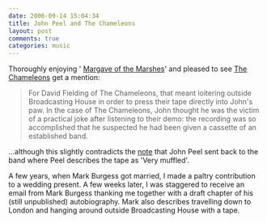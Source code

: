 ```yaml
---
date: 2006-09-14 15:04:34
title: John Peel and The Chameleons
layout: post
comments: true
categories: music
---
```

Thoroughly enjoying '
[Margave of the Marshes](http://www.nbrightside.com/blog/2006/09/08/margrave-of-the-marshes/)'
and pleased to see
[The Chameleons](http://www.nbrightside.com/blog/2006/01/10/in-praise-of-mark-burgess/)
get a mention:

> For David Fielding of The Chameleons, that meant loitering outside
> Broadcasting House in order to press their tape directly into John's
> paw.
> In the case of The Chameleons, John thought he was the victim of a
> practical joke after listening to their demo: the recording was so
> accomplished that he suspected he had been given a cassette of an
> established band.

...although this slightly contradicts the
[note](http://www.thechameleons.com/press/index.php?type=Photos&PhotoID=1)
that John Peel sent back to the band where Peel describes the tape as
'Very muffled'.

A few years, when Mark Burgess got married, I made a paltry contribution
to a wedding present. A few weeks later, I was staggered to receive an
email from Mark Burgess thanking me together with a draft chapter of his
(still unpublished) autobiography. Mark also describes travelling down
to London and hanging around outside Broadcasting House with a tape.
